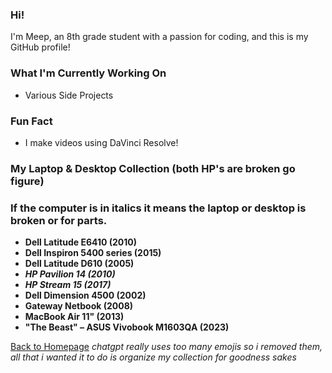 ### Hi!  

I'm Meep, an 8th grade student with a passion for coding, and this is my GitHub profile!  

### What I'm Currently Working On  
- Various Side Projects  

### Fun Fact  
- I make videos using DaVinci Resolve!  

### My Laptop & Desktop Collection (both HP's are broken go figure) 
### If the computer is in italics it means the laptop or desktop is broken or for parts.
- **Dell Latitude E6410 (2010)**  
- **Dell Inspiron 5400 series (2015)**  
- **Dell Latitude D610 (2005)**  
- ***HP Pavilion 14 (2010)***  
- ***HP Stream 15 (2017)***  
- **Dell Dimension 4500 (2002)**  
- **Gateway Netbook (2008)**  
- **MacBook Air 11" (2013)**  
- **"The Beast" – ASUS Vivobook M1603QA (2023)**  

 <a href="https://meep809.github.io/">Back to Homepage</a>
*chatgpt really uses too many emojis so i removed them, all that i wanted it to do is organize my collection for goodness sakes*
